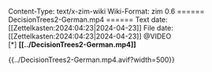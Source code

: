 Content-Type: text/x-zim-wiki
Wiki-Format: zim 0.6
====== DecisionTrees2-German.mp4 ======
Text date: [[Zettelkasten:2024:04:23|2024-04-23]] File date: [[Zettelkasten:2024:04:23|2024-04-23]]
@VIDEO  
[*] **[[../DecisionTrees2-German.mp4]]** 




{{../DecisionTrees2-German.mp4.avif?width=500}}

